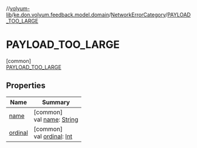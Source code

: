 //[volyum-lib](../../../../index.md)/[ke.don.volyum.feedback.model.domain](../../index.md)/[NetworkErrorCategory](../index.md)/[PAYLOAD_TOO_LARGE](index.md)

# PAYLOAD_TOO_LARGE

[common]\
[PAYLOAD_TOO_LARGE](index.md)

## Properties

| Name | Summary |
|---|---|
| [name](../../../ke.don.volyum.feedback.model.table/-feedback-status/-rejected/index.md#-372974862%2FProperties%2F-1200628132) | [common]<br>val [name](../../../ke.don.volyum.feedback.model.table/-feedback-status/-rejected/index.md#-372974862%2FProperties%2F-1200628132): [String](https://kotlinlang.org/api/core/kotlin-stdlib/kotlin/-string/index.html) |
| [ordinal](../../../ke.don.volyum.feedback.model.table/-feedback-status/-rejected/index.md#-739389684%2FProperties%2F-1200628132) | [common]<br>val [ordinal](../../../ke.don.volyum.feedback.model.table/-feedback-status/-rejected/index.md#-739389684%2FProperties%2F-1200628132): [Int](https://kotlinlang.org/api/core/kotlin-stdlib/kotlin/-int/index.html) |